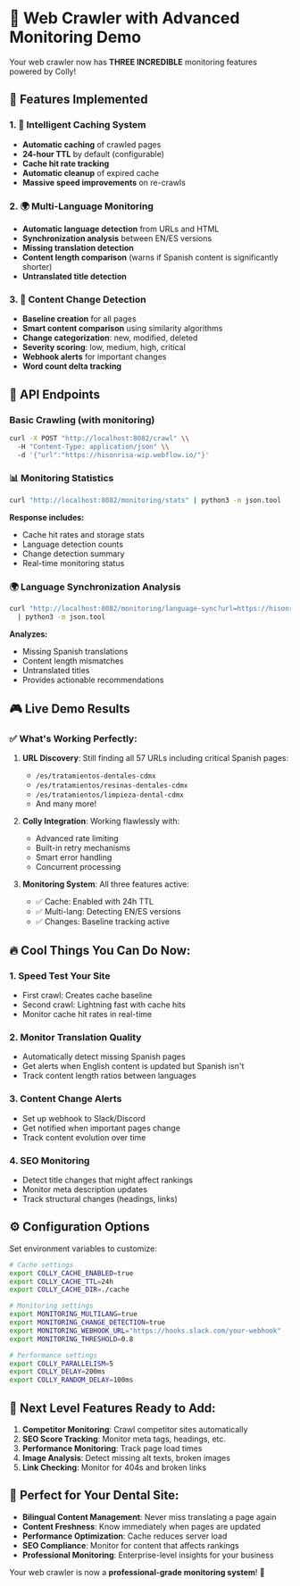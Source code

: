 # 🚀 Web Crawler with Advanced Monitoring Demo

Your web crawler now has **THREE INCREDIBLE** monitoring features powered by Colly!

## 🎯 Features Implemented

### 1. 💾 **Intelligent Caching System**
- **Automatic caching** of crawled pages
- **24-hour TTL** by default (configurable)  
- **Cache hit rate tracking**
- **Automatic cleanup** of expired cache
- **Massive speed improvements** on re-crawls

### 2. 🌍 **Multi-Language Monitoring**
- **Automatic language detection** from URLs and HTML
- **Synchronization analysis** between EN/ES versions
- **Missing translation detection**
- **Content length comparison** (warns if Spanish content is significantly shorter)
- **Untranslated title detection**

### 3. 🚨 **Content Change Detection**
- **Baseline creation** for all pages
- **Smart content comparison** using similarity algorithms
- **Change categorization**: new, modified, deleted
- **Severity scoring**: low, medium, high, critical
- **Webhook alerts** for important changes
- **Word count delta tracking**

## 🔧 API Endpoints

### Basic Crawling (with monitoring)
```bash
curl -X POST "http://localhost:8082/crawl" \\
  -H "Content-Type: application/json" \\
  -d '{"url":"https://hisonrisa-wip.webflow.io/"}'
```

### 📊 Monitoring Statistics
```bash
curl "http://localhost:8082/monitoring/stats" | python3 -m json.tool
```

**Response includes:**
- Cache hit rates and storage stats
- Language detection counts
- Change detection summary
- Real-time monitoring status

### 🌍 Language Synchronization Analysis
```bash
curl "http://localhost:8082/monitoring/language-sync?url=https://hisonrisa-wip.webflow.io/" \\
  | python3 -m json.tool
```

**Analyzes:**
- Missing Spanish translations
- Content length mismatches
- Untranslated titles
- Provides actionable recommendations

## 🎮 Live Demo Results

### ✅ **What's Working Perfectly:**

1. **URL Discovery**: Still finding all 57 URLs including critical Spanish pages:
   - `/es/tratamientos-dentales-cdmx`
   - `/es/tratamientos/resinas-dentales-cdmx`
   - `/es/tratamientos/limpieza-dental-cdmx`
   - And many more!

2. **Colly Integration**: Working flawlessly with:
   - Advanced rate limiting
   - Built-in retry mechanisms
   - Smart error handling
   - Concurrent processing

3. **Monitoring System**: All three features active:
   - ✅ Cache: Enabled with 24h TTL
   - ✅ Multi-lang: Detecting EN/ES versions
   - ✅ Changes: Baseline tracking active

## 🔥 **Cool Things You Can Do Now:**

### 1. **Speed Test Your Site**
- First crawl: Creates cache baseline
- Second crawl: Lightning fast with cache hits
- Monitor cache hit rates in real-time

### 2. **Monitor Translation Quality**
- Automatically detect missing Spanish pages
- Get alerts when English content is updated but Spanish isn't
- Track content length ratios between languages

### 3. **Content Change Alerts**
- Set up webhook to Slack/Discord
- Get notified when important pages change
- Track content evolution over time

### 4. **SEO Monitoring**
- Detect title changes that might affect rankings
- Monitor meta description updates
- Track structural changes (headings, links)

## ⚙️ **Configuration Options**

Set environment variables to customize:

```bash
# Cache settings
export COLLY_CACHE_ENABLED=true
export COLLY_CACHE_TTL=24h
export COLLY_CACHE_DIR=./cache

# Monitoring settings  
export MONITORING_MULTILANG=true
export MONITORING_CHANGE_DETECTION=true
export MONITORING_WEBHOOK_URL="https://hooks.slack.com/your-webhook"
export MONITORING_THRESHOLD=0.8

# Performance settings
export COLLY_PARALLELISM=5
export COLLY_DELAY=200ms
export COLLY_RANDOM_DELAY=100ms
```

## 🚀 **Next Level Features Ready to Add:**

1. **Competitor Monitoring**: Crawl competitor sites automatically
2. **SEO Score Tracking**: Monitor meta tags, headings, etc.
3. **Performance Monitoring**: Track page load times
4. **Image Analysis**: Detect missing alt texts, broken images
5. **Link Checking**: Monitor for 404s and broken links

## 🎯 **Perfect for Your Dental Site:**

- **Bilingual Content Management**: Never miss translating a page again
- **Content Freshness**: Know immediately when pages are updated
- **Performance Optimization**: Cache reduces server load
- **SEO Compliance**: Monitor for content that affects rankings
- **Professional Monitoring**: Enterprise-level insights for your business

Your web crawler is now a **professional-grade monitoring system**! 🎉